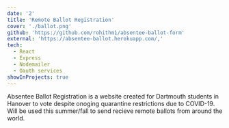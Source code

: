 ```yaml
---
date: '2'
title: 'Remote Ballot Registration'
cover: './ballot.png'
github: 'https://github.com/rohithm1/absentee-ballot-form'
external: 'https://absentee-ballot.herokuapp.com/,'
tech:
  - React
  - Express
  - Nodemailer
  - Oauth services
showInProjects: true
---
```


Absentee Ballot Registration is a website created for Dartmouth students in Hanover to vote despite onoging quarantine restrictions due to COVID-19. Will be used this summer/fall to send recieve remote ballots from around the world.